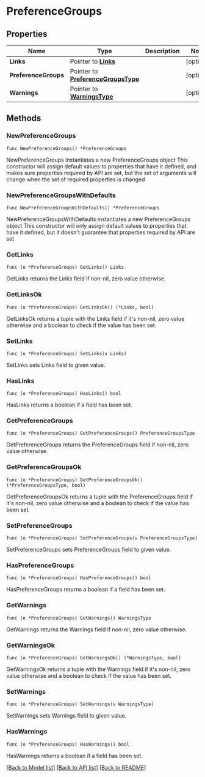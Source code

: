 # PreferenceGroups

## Properties

Name | Type | Description | Notes
------------ | ------------- | ------------- | -------------
**Links** | Pointer to [**Links**](Links.md) |  | [optional] 
**PreferenceGroups** | Pointer to [**PreferenceGroupsType**](PreferenceGroupsType.md) |  | [optional] 
**Warnings** | Pointer to [**WarningsType**](WarningsType.md) |  | [optional] 

## Methods

### NewPreferenceGroups

`func NewPreferenceGroups() *PreferenceGroups`

NewPreferenceGroups instantiates a new PreferenceGroups object
This constructor will assign default values to properties that have it defined,
and makes sure properties required by API are set, but the set of arguments
will change when the set of required properties is changed

### NewPreferenceGroupsWithDefaults

`func NewPreferenceGroupsWithDefaults() *PreferenceGroups`

NewPreferenceGroupsWithDefaults instantiates a new PreferenceGroups object
This constructor will only assign default values to properties that have it defined,
but it doesn't guarantee that properties required by API are set

### GetLinks

`func (o *PreferenceGroups) GetLinks() Links`

GetLinks returns the Links field if non-nil, zero value otherwise.

### GetLinksOk

`func (o *PreferenceGroups) GetLinksOk() (*Links, bool)`

GetLinksOk returns a tuple with the Links field if it's non-nil, zero value otherwise
and a boolean to check if the value has been set.

### SetLinks

`func (o *PreferenceGroups) SetLinks(v Links)`

SetLinks sets Links field to given value.

### HasLinks

`func (o *PreferenceGroups) HasLinks() bool`

HasLinks returns a boolean if a field has been set.

### GetPreferenceGroups

`func (o *PreferenceGroups) GetPreferenceGroups() PreferenceGroupsType`

GetPreferenceGroups returns the PreferenceGroups field if non-nil, zero value otherwise.

### GetPreferenceGroupsOk

`func (o *PreferenceGroups) GetPreferenceGroupsOk() (*PreferenceGroupsType, bool)`

GetPreferenceGroupsOk returns a tuple with the PreferenceGroups field if it's non-nil, zero value otherwise
and a boolean to check if the value has been set.

### SetPreferenceGroups

`func (o *PreferenceGroups) SetPreferenceGroups(v PreferenceGroupsType)`

SetPreferenceGroups sets PreferenceGroups field to given value.

### HasPreferenceGroups

`func (o *PreferenceGroups) HasPreferenceGroups() bool`

HasPreferenceGroups returns a boolean if a field has been set.

### GetWarnings

`func (o *PreferenceGroups) GetWarnings() WarningsType`

GetWarnings returns the Warnings field if non-nil, zero value otherwise.

### GetWarningsOk

`func (o *PreferenceGroups) GetWarningsOk() (*WarningsType, bool)`

GetWarningsOk returns a tuple with the Warnings field if it's non-nil, zero value otherwise
and a boolean to check if the value has been set.

### SetWarnings

`func (o *PreferenceGroups) SetWarnings(v WarningsType)`

SetWarnings sets Warnings field to given value.

### HasWarnings

`func (o *PreferenceGroups) HasWarnings() bool`

HasWarnings returns a boolean if a field has been set.


[[Back to Model list]](../README.md#documentation-for-models) [[Back to API list]](../README.md#documentation-for-api-endpoints) [[Back to README]](../README.md)


